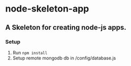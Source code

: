 # node-skeleton-app

## A Skeleton for creating node-js apps.

### Setup
1. Run `npm install` 
2. Setup remote mongodb db in /config/database.js
